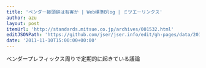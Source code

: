 ```yaml
---
title: 'ベンダー接頭辞は有害か | Web標準Blog | ミツエーリンクス'
author: azu
layout: post
itemUrl: 'http://standards.mitsue.co.jp/archives/001532.html'
editJSONPath: 'https://github.com/jser/jser.info/edit/gh-pages/data/2011/11/index.json'
date: '2011-11-10T15:00:00+00:00'
---
```

ベンダープレフィックス周りで定期的に起きている議論
